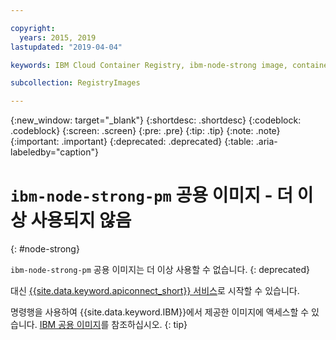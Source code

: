 ```yaml
---

copyright:
  years: 2015, 2019
lastupdated: "2019-04-04"

keywords: IBM Cloud Container Registry, ibm-node-strong image, container image, public image

subcollection: RegistryImages

---
```


{:new_window: target="_blank"}
{:shortdesc: .shortdesc}
{:codeblock: .codeblock}
{:screen: .screen}
{:pre: .pre}
{:tip: .tip}
{:note: .note}
{:important: .important}
{:deprecated: .deprecated}
{:table: .aria-labeledby="caption"}

# `ibm-node-strong-pm` 공용 이미지 - 더 이상 사용되지 않음
{: #node-strong}

`ibm-node-strong-pm` 공용 이미지는 더 이상 사용할 수 없습니다.
{: deprecated}

대신 [{{site.data.keyword.apiconnect_short}} 서비스](/docs/services/apiconnect?topic=apiconnect-index#index)로 시작할 수 있습니다.

명령행을 사용하여 {{site.data.keyword.IBM}}에서 제공한 이미지에 액세스할 수 있습니다. [IBM 공용 이미지](/docs/services/Registry?topic=registry-public_images#public_images)를 참조하십시오.
{: tip}

